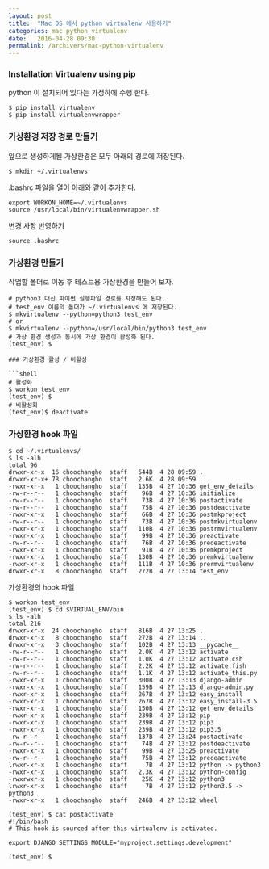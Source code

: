 ```yaml
---
layout: post
title:  "Mac OS 에서 python virtualenv 사용하기"
categories: mac python virtualenv
date:   2016-04-28 09:30
permalink: /archivers/mac-python-virtualenv
---
```


### Installation Virtualenv using pip

python 이 설치되어 있다는 가정하에 수행 한다.

```shell
$ pip install virtualenv
$ pip install virtualenvwrapper
```

### 가상환경 저장 경로 만들기

앞으로 생성하게될 가상환경은 모두 아래의 경로에 저장된다.

```shell
$ mkdir ~/.virtualenvs
```

.bashrc 파일을 열어 아래와 같이 추가한다.

```shell
export WORKON_HOME=~/.virtualenvs
source /usr/local/bin/virtualenvwrapper.sh
```

변경 사항 반영하기

```shell
source .bashrc
```

### 가상환경 만들기

작업할 폴더로 이동 후 테스트용 가상환경을 만들어 보자.

```shell
# python3 대신 파이썬 실행파일 경로를 지정해도 된다.
# test_env 이름의 폴더가 ~/.virtualenvs 에 저장된다.
$ mkvirtualenv --python=python3 test_env
# or
$ mkvirtualenv --python=/usr/local/bin/python3 test_env
# 가상 환경 생성과 동시에 가상 환경이 활성화 된다.
(test_env) $

### 가상환경 활성 / 비활성

```shell
# 활성화
$ workon test_env
(test_env) $
# 비활성화 
(test_env)$ deactivate
```

### 가상환경 hook 파일

```shell
$ cd ~/.virtualenvs/
$ ls -alh
total 96
drwxr-xr-x  16 choochangho  staff   544B  4 28 09:59 .
drwxr-xr-x+ 78 choochangho  staff   2.6K  4 28 09:59 ..
-rwxr-xr-x   1 choochangho  staff   135B  4 27 10:36 get_env_details
-rw-r--r--   1 choochangho  staff    96B  4 27 10:36 initialize
-rw-r--r--   1 choochangho  staff    73B  4 27 10:36 postactivate
-rw-r--r--   1 choochangho  staff    75B  4 27 10:36 postdeactivate
-rwxr-xr-x   1 choochangho  staff    66B  4 27 10:36 postmkproject
-rw-r--r--   1 choochangho  staff    73B  4 27 10:36 postmkvirtualenv
-rwxr-xr-x   1 choochangho  staff   110B  4 27 10:36 postrmvirtualenv
-rwxr-xr-x   1 choochangho  staff    99B  4 27 10:36 preactivate
-rw-r--r--   1 choochangho  staff    76B  4 27 10:36 predeactivate
-rwxr-xr-x   1 choochangho  staff    91B  4 27 10:36 premkproject
-rwxr-xr-x   1 choochangho  staff   130B  4 27 10:36 premkvirtualenv
-rwxr-xr-x   1 choochangho  staff   111B  4 27 10:36 prermvirtualenv
drwxr-xr-x   8 choochangho  staff   272B  4 27 13:14 test_env
```

가상환경의 hook 파일

```shell
$ workon test_env
(test_env) $ cd $VIRTUAL_ENV/bin
$ ls -alh
total 216
drwxr-xr-x  24 choochangho  staff   816B  4 27 13:25 .
drwxr-xr-x   8 choochangho  staff   272B  4 27 13:14 ..
drwxr-xr-x   3 choochangho  staff   102B  4 27 13:13 __pycache__
-rw-r--r--   1 choochangho  staff   2.0K  4 27 13:12 activate
-rw-r--r--   1 choochangho  staff   1.0K  4 27 13:12 activate.csh
-rw-r--r--   1 choochangho  staff   2.2K  4 27 13:12 activate.fish
-rw-r--r--   1 choochangho  staff   1.1K  4 27 13:12 activate_this.py
-rwxr-xr-x   1 choochangho  staff   300B  4 27 13:13 django-admin
-rwxr-xr-x   1 choochangho  staff   159B  4 27 13:13 django-admin.py
-rwxr-xr-x   1 choochangho  staff   267B  4 27 13:12 easy_install
-rwxr-xr-x   1 choochangho  staff   267B  4 27 13:12 easy_install-3.5
-rwxr-xr-x   1 choochangho  staff   150B  4 27 13:12 get_env_details
-rwxr-xr-x   1 choochangho  staff   239B  4 27 13:12 pip
-rwxr-xr-x   1 choochangho  staff   239B  4 27 13:12 pip3
-rwxr-xr-x   1 choochangho  staff   239B  4 27 13:12 pip3.5
-rw-r--r--   1 choochangho  staff   137B  4 27 13:24 postactivate
-rw-r--r--   1 choochangho  staff    74B  4 27 13:12 postdeactivate
-rwxr-xr-x   1 choochangho  staff    99B  4 27 13:25 preactivate
-rw-r--r--   1 choochangho  staff    75B  4 27 13:12 predeactivate
lrwxr-xr-x   1 choochangho  staff     7B  4 27 13:12 python -> python3
-rwxr-xr-x   1 choochangho  staff   2.3K  4 27 13:12 python-config
-rwxrwxr-x   1 choochangho  staff    25K  4 27 13:12 python3
lrwxr-xr-x   1 choochangho  staff     7B  4 27 13:12 python3.5 -> python3
-rwxr-xr-x   1 choochangho  staff   246B  4 27 13:12 wheel

(test_env) $ cat postactivate 
#!/bin/bash
# This hook is sourced after this virtualenv is activated.

export DJANGO_SETTINGS_MODULE="myproject.settings.development"

(test_env) $ 

```
